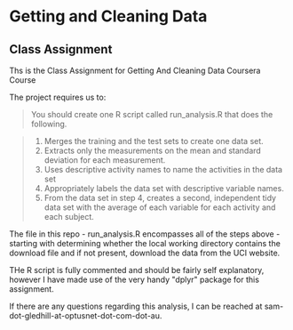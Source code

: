 # Getting and Cleaning Data
## Class Assignment

Ths is the Class Assignment for Getting And Cleaning Data Coursera Course

The project requires us to:


> You should create one R script called run_analysis.R that does the following.

> 1. Merges the training and the test sets to create one data set.
> 2. Extracts only the measurements on the mean and standard deviation for each measurement.
> 3. Uses descriptive activity names to name the activities in the data set
> 4. Appropriately labels the data set with descriptive variable names.
> 5. From the data set in step 4, creates a second, independent tidy data set with the average of each variable for each activity and each subject.

The file in this repo - run_analysis.R encompasses all of the steps above - starting with determining whether the local working directory contains the download file and if not present, download the data from the UCI website.

THe R script is fully commented and should be fairly self explanatory, however I have made use of the very handy "dplyr" package for this assignment.

If there are any questions regarding this analysis, I can be reached at sam-dot-gledhill-at-optusnet-dot-com-dot-au.
